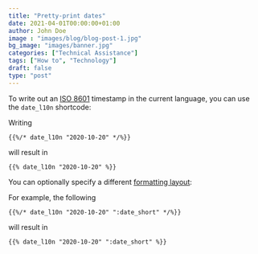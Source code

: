 ```yaml
---
title: "Pretty-print dates"
date: 2021-04-01T00:00:00+01:00
author: John Doe
image : "images/blog/blog-post-1.jpg"
bg_image: "images/banner.jpg"
categories: ["Technical Assistance"]
tags: ["How to", "Technology"]
draft: false
type: "post"
---
```


To write out an [ISO 8601](https://en.wikipedia.org/wiki/ISO_8601) timestamp in the current language, you can use the `date_l10n` shortcode:

Writing

```
{{%/* date_l10n "2020-10-20" */%}}
```

will result in

```
{{% date_l10n "2020-10-20" %}}
```

You can optionally specify a different [formatting layout](https://gohugo.io/functions/dateformat/#datetime-formatting-layouts):

For example, the following

```
{{%/* date_l10n "2020-10-20" ":date_short" */%}}
```

will result in

```
{{% date_l10n "2020-10-20" ":date_short" %}}
```
